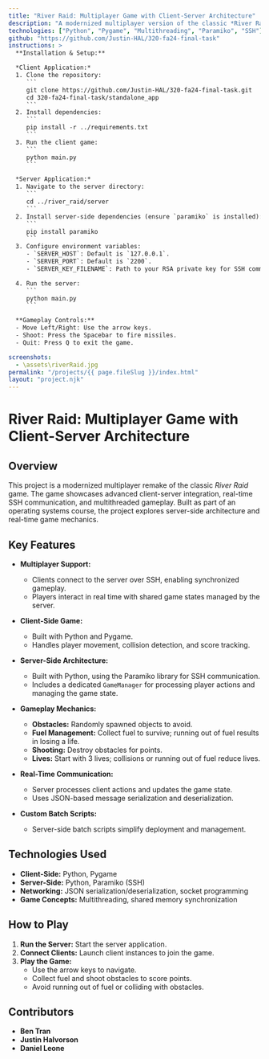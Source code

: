 ```yaml
---
title: "River Raid: Multiplayer Game with Client-Server Architecture"
description: "A modernized multiplayer version of the classic *River Raid* game, featuring a client-server architecture, SSH communication, and real-time gameplay. Built using Python and designed to showcase advanced server-side integration and gameplay mechanics."
technologies: ["Python", "Pygame", "Multithreading", "Paramiko", "SSH"]
github: "https://github.com/Justin-HAL/320-fa24-final-task"
instructions: >
  **Installation & Setup:**

  *Client Application:*
  1. Clone the repository:
     ```
     git clone https://github.com/Justin-HAL/320-fa24-final-task.git
     cd 320-fa24-final-task/standalone_app
     ```
  2. Install dependencies:
     ```
     pip install -r ../requirements.txt
     ```
  3. Run the client game:
     ```
     python main.py
     ```

  *Server Application:*
  1. Navigate to the server directory:
     ```
     cd ../river_raid/server
     ```
  2. Install server-side dependencies (ensure `paramiko` is installed):
     ```
     pip install paramiko
     ```
  3. Configure environment variables:
     - `SERVER_HOST`: Default is `127.0.0.1`.
     - `SERVER_PORT`: Default is `2200`.
     - `SERVER_KEY_FILENAME`: Path to your RSA private key for SSH communication.

  4. Run the server:
     ```
     python main.py
     ```

  **Gameplay Controls:**
  - Move Left/Right: Use the arrow keys.
  - Shoot: Press the Spacebar to fire missiles.
  - Quit: Press Q to exit the game.

screenshots:
  - \assets\riverRaid.jpg
permalink: "/projects/{{ page.fileSlug }}/index.html"
layout: "project.njk"
---
```


# River Raid: Multiplayer Game with Client-Server Architecture

## Overview

This project is a modernized multiplayer remake of the classic *River Raid* game. The game showcases advanced client-server integration, real-time SSH communication, and multithreaded gameplay. Built as part of an operating systems course, the project explores server-side architecture and real-time game mechanics.

## Key Features

- **Multiplayer Support:**
  - Clients connect to the server over SSH, enabling synchronized gameplay.
  - Players interact in real time with shared game states managed by the server.

- **Client-Side Game:**
  - Built with Python and Pygame.
  - Handles player movement, collision detection, and score tracking.

- **Server-Side Architecture:**
  - Built with Python, using the Paramiko library for SSH communication.
  - Includes a dedicated `GameManager` for processing player actions and managing the game state.

- **Gameplay Mechanics:**
  - **Obstacles:** Randomly spawned objects to avoid.
  - **Fuel Management:** Collect fuel to survive; running out of fuel results in losing a life.
  - **Shooting:** Destroy obstacles for points.
  - **Lives:** Start with 3 lives; collisions or running out of fuel reduce lives.

- **Real-Time Communication:**
  - Server processes client actions and updates the game state.
  - Uses JSON-based message serialization and deserialization.

- **Custom Batch Scripts:**
  - Server-side batch scripts simplify deployment and management.

## Technologies Used

- **Client-Side:** Python, Pygame
- **Server-Side:** Python, Paramiko (SSH)
- **Networking:** JSON serialization/deserialization, socket programming
- **Game Concepts:** Multithreading, shared memory synchronization

## How to Play

1. **Run the Server:** Start the server application.
2. **Connect Clients:** Launch client instances to join the game.
3. **Play the Game:**
   - Use the arrow keys to navigate.
   - Collect fuel and shoot obstacles to score points.
   - Avoid running out of fuel or colliding with obstacles.

## Contributors

- **Ben Tran**
- **Justin Halvorson**
- **Daniel Leone**

